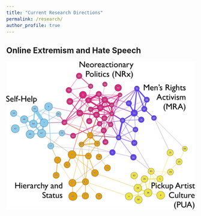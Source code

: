 ```yaml
---
title: "Current Research Directions"
permalink: /research/
author_profile: true
---
```


## Online Extremism and Hate Speech
<img src="topic_cropped.pdf"
     alt="Ideological Network on The Red Pill subreddit"
     style="float: left; margin-right: 10px;" />
